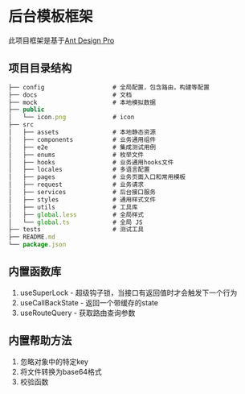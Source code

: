 # 后台模板框架
此项目框架是基于[Ant Design Pro](https://pro.ant.design)

## 项目目录结构
```js
├── config                   # 全局配置，包含路由，构建等配置
├── docs                     # 文档
├── mock                     # 本地模拟数据
├── public
│   └── icon.png             # icon
├── src
│   ├── assets               # 本地静态资源
│   ├── components           # 业务通用组件
│   ├── e2e                  # 集成测试用例
│   ├── enums                # 枚举文件
│   ├── hooks                # 业务通用hooks文件
│   ├── locales              # 多语言配置
│   ├── pages                # 业务页面入口和常用模板
│   ├── request              # 业务请求
│   ├── services             # 后台接口服务
│   ├── styles               # 通用样式文件
│   ├── utils                # 工具库
│   ├── global.less          # 全局样式
│   └── global.ts            # 全局 JS
├── tests                    # 测试工具
├── README.md
└── package.json
```

## 内置函数库
1. useSuperLock - 超级钩子锁，当接口有返回值时才会触发下一个行为
2. useCallBackState - 返回一个带缓存的state
3. useRouteQuery - 获取路由查询参数

## 内置帮助方法
1. 忽略对象中的特定key
2. 将文件转换为base64格式
3. 校验函数
